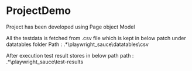# ProjectDemo
Project has been developed using Page object Model

All the testdata is fetched from .csv file which is kept in below patch under datatables folder
 Path : .*\playwright_sauce\datatables\csv
 
After execution test result stores in below path
 path : .*\playwright_sauce\test-results
